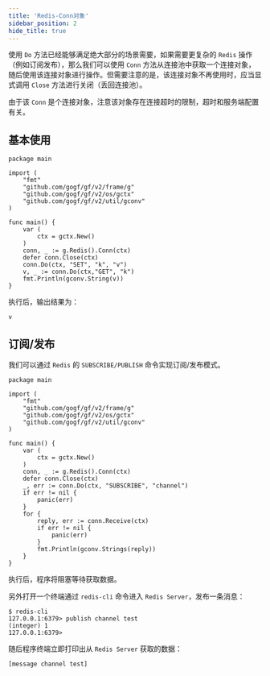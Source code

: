 ```yaml
---
title: 'Redis-Conn对象'
sidebar_position: 2
hide_title: true
---
```


使用 `Do` 方法已经能够满足绝大部分的场景需要，如果需要更复杂的 `Redis` 操作（例如订阅发布），那么我们可以使用 `Conn` 方法从连接池中获取一个连接对象，随后使用该连接对象进行操作。但需要注意的是，该连接对象不再使用时，应当显式调用 `Close` 方法进行关闭（丢回连接池）。

由于该 `Conn` 是个连接对象，注意该对象存在连接超时的限制，超时和服务端配置有关。

## 基本使用

```
package main

import (
	"fmt"
	"github.com/gogf/gf/v2/frame/g"
	"github.com/gogf/gf/v2/os/gctx"
	"github.com/gogf/gf/v2/util/gconv"
)

func main() {
	var (
		ctx = gctx.New()
	)
	conn, _ := g.Redis().Conn(ctx)
	defer conn.Close(ctx)
	conn.Do(ctx, "SET", "k", "v")
	v, _ := conn.Do(ctx,"GET", "k")
	fmt.Println(gconv.String(v))
}
```

执行后，输出结果为：

```
v
```

## 订阅/发布

我们可以通过 `Redis` 的 `SUBSCRIBE/PUBLISH` 命令实现订阅/发布模式。

```
package main

import (
	"fmt"
	"github.com/gogf/gf/v2/frame/g"
	"github.com/gogf/gf/v2/os/gctx"
	"github.com/gogf/gf/v2/util/gconv"
)

func main() {
	var (
		ctx = gctx.New()
	)
	conn, _ := g.Redis().Conn(ctx)
	defer conn.Close(ctx)
	_, err := conn.Do(ctx, "SUBSCRIBE", "channel")
	if err != nil {
		panic(err)
	}
	for {
		reply, err := conn.Receive(ctx)
		if err != nil {
			panic(err)
		}
		fmt.Println(gconv.Strings(reply))
	}
}
```

执行后，程序将阻塞等待获取数据。

另外打开一个终端通过 `redis-cli` 命令进入 `Redis Server`，发布一条消息：

```
$ redis-cli
127.0.0.1:6379> publish channel test
(integer) 1
127.0.0.1:6379>
```

随后程序终端立即打印出从 `Redis Server` 获取的数据：

```
[message channel test]
```